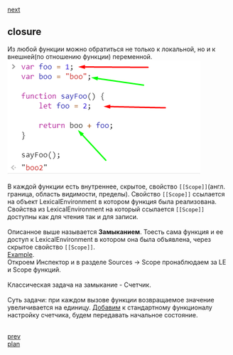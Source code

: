 <a href="05.md">next</a>

<h2>closure</h2>

<div>
Из любой функции можно обратиться не только к локальной, но и к внешней(по отношению функции) переменной.

<img src="./media/05-1.png">
</div>

<br/>

<div>
В каждой функции есть внутреннее, скрытое, свойство <code>[[Scope]]</code>(англ. граница, область видимости, пределы).
Свойство <code>[[Scope]]</code> ссылается на объект LexicalEnvironment в котором функция была реализована.
Свойства из LexicalEnvironment на который ссылается <code>[[Scope]]</code> доступны как для чтения так и для записи.
</div>

<br/>

<div>
Описанное выше называется <strong>Замыканием</strong>.
Тоесть сама функция и ее доступ к LexicalEnvironment в котором она была объявлена, через скрытое свойство <code>[[Scope]]</code>.
</div>

<div>
<a href="https://codepen.io/paawel/pen/dqBXJx?editors=0012">Example</a>.
<br/>
Откроем Инспектор и в разделе Sources -> Scope пронаблюдаем за LE и Scope функций.
</div>

<br/>

<div>
Классическая задача на замыкание - Счетчик.
</div>

<br/>

<div>
Суть задачи: при каждом вызове функции возвращаемое значение увеличивается на единицу.
<a href="https://codepen.io/paawel/pen/XPLKdE?editors=0002">Добавим</a> к стандартному функционалу настройку счетчика, будем передавать начальное состояние.
</div>

<br/>

<a href="04.md">prev</a>
<br/>
<a href="00.md">plan</a>
